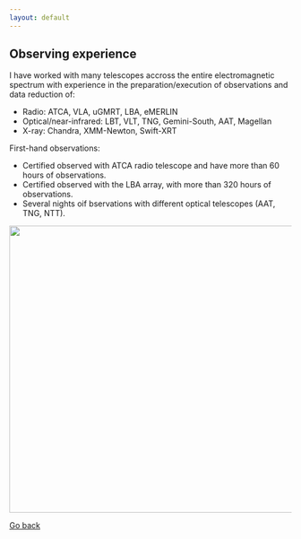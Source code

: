 ```yaml
---
layout: default
---
```


## Observing experience
I have worked with many telescopes accross the entire electromagnetic spectrum with experience in the preparation/execution of observations and data reduction of:
- Radio: ATCA, VLA, uGMRT, LBA, eMERLIN
- Optical/near-infrared: LBT, VLT, TNG, Gemini-South, AAT, Magellan
- X-ray: Chandra, XMM-Newton, Swift-XRT

First-hand observations:
- Certified observed with ATCA radio telescope and have more than 60 hours of observations.
- Certified observed with the LBA array, with more than 320 hours of observations.
- Several nights oif bservations with different optical telescopes (AAT, TNG, NTT).


<!--  ![screenshot](images/Photo_Luca.jpg) -->
<img src="images/io_telescopes.png" width="512"/>

[Go back](./)

